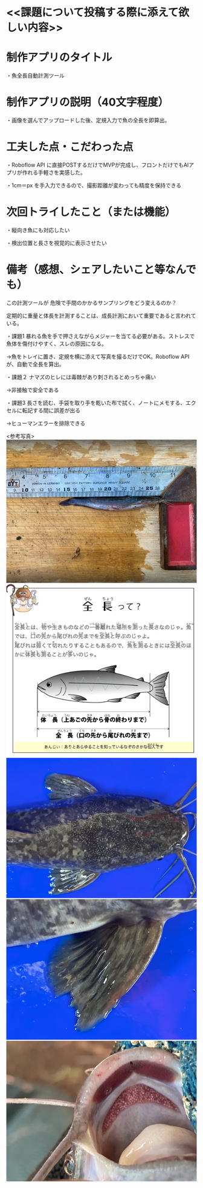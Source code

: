 # <<課題について投稿する際に添えて欲しい内容>>

# 制作アプリのタイトル
・魚全長自動計測ツール

# 制作アプリの説明（40文字程度）
・画像を選んでアップロードした後、定規入力で魚の全長を即算出。

# 工夫した点・こだわった点
・Roboflow API に直接POSTするだけでMVPが完成し、フロントだけでもAIアプリが作れる手軽さを実感した。

・1cm＝px を手入力できるので、撮影距離が変わっても精度を保持できる

# 次回トライしたこと（または機能）
・縦向き魚にも対応したい

・検出位置と長さを視覚的に表示させたい

# 備考（感想、シェアしたいこと等なんでも）
この計測ツールが 危険で手間のかかるサンプリングをどう変えるのか？

定期的に重量と体長を計測することは、成長計測において重要であると言われている。

・課題1
暴れる魚を手で押さえながらメジャーを当てる必要がある。ストレスで魚体を傷付けやすく、スレの原因になる。

→魚をトレイに置き、定規を横に添えて写真を撮るだけでOK。Roboflow APIが、自動で全長を算出。

・課題２
ナマズのヒレには毒棘があり刺されるとめっちゃ痛い

→非接触で安全である

・課題3
長さを読む、手袋を取り手を乾いた布で拭く、ノートにメモする、エクセルに転記する間に誤差が出る

→ヒューマンエラーを排除できる

<参考写真>
![alt text](魚の体調測定の様子.png)
![alt text](魚の全長の定義.png)
![alt text](ナマズの頭.png)
![alt text](ナマズのヒレ.png)
![alt text](ナマズの口.png)